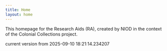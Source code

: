 ```yaml
---
title: Home
layout: home
---
```


This homepage for the Research Aids (RA), created by NIOD in the context of the Colonial Collections project. 


current version from 2025-09-10 18:21:14.234207